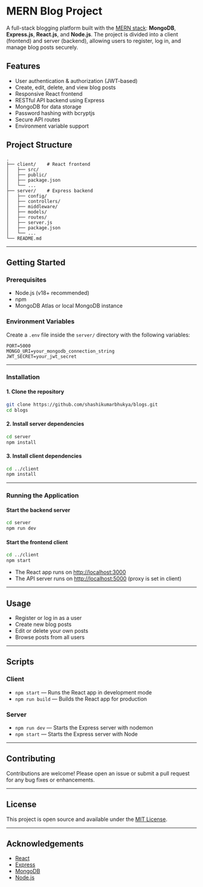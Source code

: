 # MERN Blog Project

A full-stack blogging platform built with the [MERN stack](https://www.mongodb.com/mern-stack): **MongoDB**, **Express.js**, **React.js**, and **Node.js**. The project is divided into a client (frontend) and server (backend), allowing users to register, log in, and manage blog posts securely.

## Features

- User authentication & authorization (JWT-based)
- Create, edit, delete, and view blog posts
- Responsive React frontend
- RESTful API backend using Express
- MongoDB for data storage
- Password hashing with bcryptjs
- Secure API routes
- Environment variable support

## Project Structure

```
.
├── client/    # React frontend
│   ├── src/
│   ├── public/
│   ├── package.json
│   └── ...
├── server/    # Express backend
│   ├── config/
│   ├── controllers/
│   ├── middleware/
│   ├── models/
│   ├── routes/
│   ├── server.js
│   ├── package.json
│   └── ...
└── README.md
```

---

## Getting Started

### Prerequisites

- Node.js (v18+ recommended)
- npm
- MongoDB Atlas or local MongoDB instance

### Environment Variables

Create a `.env` file inside the `server/` directory with the following variables:

```
PORT=5000
MONGO_URI=your_mongodb_connection_string
JWT_SECRET=your_jwt_secret
```

---

### Installation

#### 1. Clone the repository

```bash
git clone https://github.com/shashikumarbhukya/blogs.git
cd blogs
```

#### 2. Install server dependencies

```bash
cd server
npm install
```

#### 3. Install client dependencies

```bash
cd ../client
npm install
```

---

### Running the Application

#### Start the backend server

```bash
cd server
npm run dev
```

#### Start the frontend client

```bash
cd ../client
npm start
```

- The React app runs on [http://localhost:3000](http://localhost:3000)
- The API server runs on [http://localhost:5000](http://localhost:5000) (proxy is set in client)

---

## Usage

- Register or log in as a user
- Create new blog posts
- Edit or delete your own posts
- Browse posts from all users

---

## Scripts

### Client

- `npm start` — Runs the React app in development mode
- `npm run build` — Builds the React app for production

### Server

- `npm run dev` — Starts the Express server with nodemon
- `npm start` — Starts the Express server with Node

---

## Contributing

Contributions are welcome! Please open an issue or submit a pull request for any bug fixes or enhancements.

---

## License

This project is open source and available under the [MIT License](LICENSE).

---

## Acknowledgements

- [React](https://reactjs.org/)
- [Express](https://expressjs.com/)
- [MongoDB](https://www.mongodb.com/)
- [Node.js](https://nodejs.org/)
